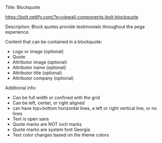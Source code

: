Title: Blockquote

https://bolt.netlify.com/?p=viewall-components-bolt-blockquote 

Description:
Block quotes provide testimonials throughout the pega experience.

Content that can be contained in a blockquote:
* Logo or image (optional)
* Quote
* Attributor image (optional)
* Attributor name (optional)
* Attributor title (optional)
* Attributor company (optional)

Additional info:
* Can be full width or confined with the grid
* Can be left, center, or right aligned
* can have top+bottom horizontal lines, a left or right vertical line, or no lines
* Text is open sans
* Quote marks are NOT inch marks
* Quote marks are system font Georgia
* Text color changes based on the theme colors
